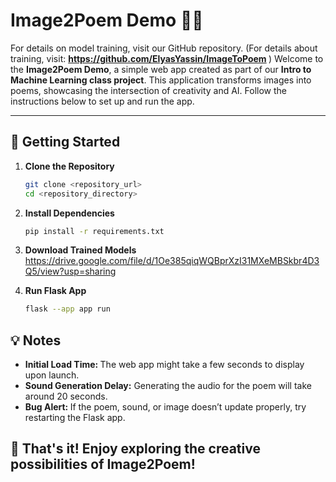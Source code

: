 # Image2Poem Demo 🎨📜  
For details on model training, visit our GitHub repository.
(For details about training, visit: <b> https://github.com/ElyasYassin/ImageToPoem </b>)
Welcome to the **Image2Poem Demo**, a simple web app created as part of our **Intro to Machine Learning class project**. This application transforms images into poems, showcasing the intersection of creativity and AI. Follow the instructions below to set up and run the app.

---

## 🚀 Getting Started  

1. **Clone the Repository**  
   ```bash
   git clone <repository_url>
   cd <repository_directory>
   
2. **Install Dependencies**  
   ```bash
   pip install -r requirements.txt
   
3. **Download Trained Models**  
   https://drive.google.com/file/d/1Oe385qiqWQBprXzI31MXeMBSkbr4D3Q5/view?usp=sharing

3. **Run Flask App**  
     ```bash
   flask --app app run


## 💡 Notes
- <b> Initial Load Time: </b>The web app might take a few seconds to display upon launch.
- <b>Sound Generation Delay:</b> Generating the audio for the poem will take around 20 seconds.
- <b> Bug Alert: </b>If the poem, sound, or image doesn’t update properly, try restarting the Flask app.
## 🎉 That's it! Enjoy exploring the creative possibilities of Image2Poem!
